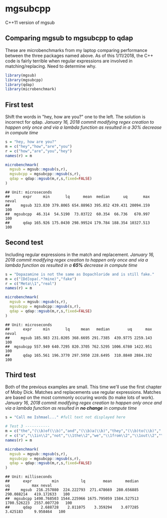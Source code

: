 # mgsubcpp
C++11 version of mgsub

## Comparing mgsub to mgsubcpp to qdap

These are microbenchmarks from my laptop comparing performance between the three packages named above.  As of this 1/11/2018, the C++ code is fairly terrible when regular expressions are involved in matching/replacing.  Need to determine why.

```r
library(mgsub)
library(mgsubcpp)
library(qdap)
library(microbenchmark)
```

## First test

Shift the words in "hey, how are you?" one to the left. The solution is incorrect for qdap. *January 16, 2018 commit modifying regex creation to happen only once and via a lambda function as resulted in a 30% decrease in compute time*


```r
s = "hey, how are you?"
m = c("hey","how","are","you")
r = c("how","are","you","hey")
names(r) = m

microbenchmark(
  mgsub = mgsub::mgsub(s,r),
  mgsubcpp = mgsubcpp::mgsub(s,r),
  qdap = qdap::mgsub(m,r,s,fixed=FALSE)
)
```

```
## Unit: microseconds
##      expr     min       lq      mean  median      uq       max neval
##     mgsub 323.830 379.8065 654.88963 395.852 439.431 20094.159   100
##  mgsubcpp  46.314  54.5190  73.03722  60.354  66.736   670.997   100
##      qdap 165.926 175.0430 298.99524 179.784 188.354 10327.513   100
```


## Second test

Including regular expressions in the match and replacement. *January 16, 2018 commit modifying regex creation to happen only once and via a lambda function as resulted in a **65%** decrease in compute time*


```r
s = "Dopazamine is not the same as Dopachloride and is still fake."
m = c("[Dd]opa(.*?mine)","fake")
r = c("Meta\\1","real")
names(r) = m

microbenchmark(
  mgsub = mgsub::mgsub(s,r),
  mgsubcpp = mgsubcpp::mgsub(s,r),
  qdap = qdap::mgsub(m,r,s,fixed=FALSE)
)
```

```
## Unit: microseconds
##      expr     min       lq     mean   median        uq      max neval
##     mgsub 185.983 231.0205 368.6695 291.7385  439.9775 2259.143   100
##  mgsubcpp 557.949 640.7295 820.3705 762.5295 1006.6780 1422.951   100
##      qdap 165.561 196.3770 297.5950 228.6495  310.8840 2884.192   100
```

## Third test

Both of the previous examples are small. This time we'll use the first chapter of Moby Dick.  Matches and replacements use regular expressions. Matches are based on the most commonly occuring words (to make lots of work). *January 16, 2018 commit modifying regex creation to happen only once and via a lambda function as resulted in **no change** in compute time*

```r
s = "Call me Ishmael..." #full text not displayed here
```


```r
# Test 3 -----------
m = c("the","(\\b)of(\\b)","and","(\\b)a(\\b)","they","(\\b)to(\\b)","(\\b)in(\\b)","(\\b)i(\\b)")
r = c("a","\\1in\\2","not","\\1the\\2","we","\\1from\\2","\\1out\\2","\\1you\\2")
names(r) = m

microbenchmark(
  mgsub = mgsub::mgsub(s,r),
  mgsubcpp = mgsubcpp::mgsub(s,r),
  qdap = qdap::mgsub(m,r,s,fixed=FALSE)
)
```

```
## Unit: milliseconds
##      expr         min          lq        mean      median          uq          max neval
##     mgsub  216.257080  224.222793  271.478669  280.656885  290.088214   419.172633   100
##  mgsubcpp 1498.768503 1544.225966 1675.795059 1584.527513 1700.526223  2557.007720   100
##      qdap    2.688728    2.811075    3.359294    3.077285    3.425183     9.958464   100
```